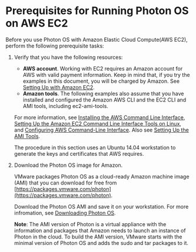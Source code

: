 # Prerequisites for Running Photon OS on AWS EC2

Before you use Photon OS with Amazon Elastic Cloud Compute(AWS EC2), perform the following prerequisite tasks:

1. Verify that you have the following resources:
    
    - **AWS account**. Working with EC2 requires an Amazon account for AWS with valid payment information. Keep in mind that, if you try the examples in this document, you will be charged by Amazon. See [Setting Up with Amazon EC2](#http://docs.aws.amazon.com/AWSEC2/latest/UserGuide/get-set-up-for-amazon-ec2.html).
    - **Amazon tools**. The following examples also assume that you have installed and configured the Amazon AWS CLI and the EC2 CLI and AMI tools, including ec2-ami-tools.
    
    For more information, see [Installing the AWS Command Line Interface](#http://docs.aws.amazon.com/cli/latest/userguide/installing.html), [Setting Up the Amazon EC2 Command Line Interface Tools on Linux](#http://docs.aws.amazon.com/AWSEC2/latest/CommandLineReference/set-up-ec2-cli-linux.html), and [Configuring AWS Command-Line Interface](#http://docs.aws.amazon.com/cli/latest/userguide/cli-chap-getting-started.html). Also see [Setting Up the AMI Tools](#http://docs.aws.amazon.com/AWSEC2/latest/UserGuide/set-up-ami-tools.html).
    
    The procedure in this section uses an Ubuntu 14.04 workstation to generate the keys and certificates that AWS requires.

1. Download the Photon OS image for Amazon. 

   VMware packages Photon OS as a cloud-ready Amazon machine image (AMI) that you can download for free from [https://packages.vmware.com/photon](https://packages.vmware.com/photon).

   Download the Photon OS AMI and save it on your workstation. For more infromation, see [Downloading Photon OS](Downloading-Photon-OS.md).

   **Note**: The AMI version of Photon is a virtual appliance with the information and packages that Amazon needs to launch an instance of Photon in the cloud. To build the AMI version, VMware starts with the minimal version of Photon OS and adds the sudo and tar packages to it. 
